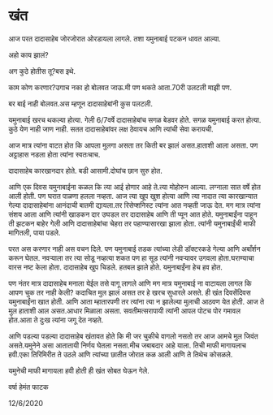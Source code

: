 # खंत

आज परत दादासाहेब जोरजोरात ओरडायला लागले. तशा यमुनाबाई पटकन धावत आल्या.

अहो काय झालं?

अग कुठे होतीस तू?बस इथे.

काम कोण करणार?उगाच नका हो बोलवत जाऊ.मी पण थकते आता.70री उलटली माझी पण.

बर बाई नाही बोलवत.अस म्हणून दादासाहेबांनी कुस पलटली.

यमुनाबाई खरच थकल्या होत्या. गेली 6/7वर्षे दादासाहेबांच सगळ बेडवर होते. सगळ यमुनाबाई करत होत्या. कुठे येण नाही जाण नाही. सतत दादासाहेबांवर लक्ष ठेवायच आणि त्यांची सेवा करायची.

आज मात्र त्यांना वाटत होत कि आपला मुलगा असता तर किती बर झालं असत.हाताशी आला असता. पण अट्टाहास नडला होता त्यांना स्वतःचाच.

दादासाहेब कारखानदार होते. बडी आसामी.दोघांच छान सुरु होत.

आणि एक दिवस यमुनाबाईना कळल कि त्या आई होणार आहे ते.त्या मोहोरुन आल्या. लग्नाला सात वर्षे होत आली होती. पण घरात पाळणा हलला नव्हता. आज त्या खूप खुश होत्या आणि त्या नादात त्या कारखान्यात गेल्या दादासाहेबांना आनंदाची बातमी द्यायला.तर  रिसेप्शनिस्ट त्यांना आत नव्हती जाऊ देत. मग मात्र त्यांना संशय आला आणि त्यांनी खाडकन दार उघडल तर दादासाहेब आणि ती प्यून आत होते. यमुनाबाईंना पाहून ती झटकन बाहेर गेली आणि दादासाहेबांचा चेहरा तर पहाण्यासारखा झाला होता. त्यांनी यमुनाबाईंची माफी मागितली, पाया पडले.

परत अस करणार नाही अस वचन दिले. पण यमुनाबाई तडक त्यांच्या लेडी डॉक्टरकडे गेल्या आणि अबाँर्शन करून घेतल. नवऱ्याला तर त्या सोडू नव्हत्या शकत पण हा सूड त्यांनी नवऱ्यावर उगवला होता.घराण्याचा वारस नष्ट केला होता. दादासाहेब खुप चिडले. हतबल झाले होते. यमुनाबाईंना हेच हव होत.

पण नंतर मात्र दादासाहेब मनाला येईल तसे वागू लागले आणि मग मात्र यमुनाबाई ना वाटायला लागल कि आपण चुक तर नाही केली? कदाचित मुल झालं असत तर हे खरच सुधारले असते. ही खंत दिवसेंदिवस यमुनाबाईंना खात होती. आणि आता म्हातारपणी तर त्यांना त्या न झालेल्या मुलाची आठवण येत होती. आज ते मुल हाताशी आल असत.आधार मिळाला असता. सवतीमत्सरापायी त्यांनी आपल पोटच पोर गमावल होत.आता ते दुःख त्यांना जगू देत नव्हते.

आणि पडल्या पडल्या दादासाहेब खंतावत होते कि मी जर चुकीचे वागलो नसतो तर आज आमचे मुल जिवंत असते.यमुनेने असा आतातायी निर्णय घेतला नसता.मीच जबाबदार आहे याला. तिची माफी मागायलाच हवी.एका तिरिमिरीत ते उठले आणि त्यांच्या छातीत जोरात कळ आली आणि ते तिथेच कोसळले.

यमुनेची माफी मागायला हवी होती ही खंत सोबत घेऊन गेले.

वर्षा हेमंत फाटक

12/6/2020
